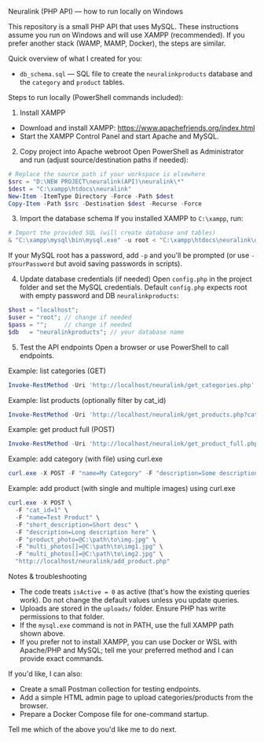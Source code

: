 Neuralink (PHP API) — how to run locally on Windows

This repository is a small PHP API that uses MySQL. These instructions assume you run on Windows and will use XAMPP (recommended). If you prefer another stack (WAMP, MAMP, Docker), the steps are similar.

Quick overview of what I created for you:
- `db_schema.sql` — SQL file to create the `neuralinkproducts` database and the `category` and `product` tables.

Steps to run locally (PowerShell commands included):

1) Install XAMPP
- Download and install XAMPP: https://www.apachefriends.org/index.html
- Start the XAMPP Control Panel and start Apache and MySQL.

2) Copy project into Apache webroot
Open PowerShell as Administrator and run (adjust source/destination paths if needed):

```powershell
# Replace the source path if your workspace is elsewhere
$src = "D:\NEW PROJECT\neuralink(API)\neuralink\*"
$dest = "C:\xampp\htdocs\neuralink"
New-Item -ItemType Directory -Force -Path $dest
Copy-Item -Path $src -Destination $dest -Recurse -Force
```

3) Import the database schema
If you installed XAMPP to `C:\xampp`, run:

```powershell
# Import the provided SQL (will create database and tables)
& "C:\xampp\mysql\bin\mysql.exe" -u root < "C:\xampp\htdocs\neuralink\db_schema.sql"
```

If your MySQL root has a password, add `-p` and you'll be prompted (or use `-pYourPassword` but avoid saving passwords in scripts).

4) Update database credentials (if needed)
Open `config.php` in the project folder and set the MySQL credentials. Default `config.php` expects root with empty password and DB `neuralinkproducts`:

```php
$host = "localhost";
$user = "root"; // change if needed
$pass = "";     // change if needed
$db   = "neuralinkproducts"; // your database name
```

5) Test the API endpoints
Open a browser or use PowerShell to call endpoints.

Example: list categories (GET)
```powershell
Invoke-RestMethod -Uri 'http://localhost/neuralink/get_categories.php' -Method Get | ConvertTo-Json
```

Example: list products (optionally filter by cat_id)
```powershell
Invoke-RestMethod -Uri 'http://localhost/neuralink/get_products.php?cat_id=1' -Method Get | ConvertTo-Json
```

Example: get product full (POST)
```powershell
Invoke-RestMethod -Uri 'http://localhost/neuralink/get_product_full.php' -Method Post -Body @{ id = 1 }
```

Example: add category (with file) using curl.exe
```powershell
curl.exe -X POST -F "name=My Category" -F "description=Some description" -F "photo=@C:\path\to\image.jpg" "http://localhost/neuralink/add_category.php"
```

Example: add product (with single and multiple images) using curl.exe
```powershell
curl.exe -X POST \
  -F "cat_id=1" \
  -F "name=Test Product" \
  -F "short_description=Short desc" \
  -F "description=Long description here" \
  -F "product_photo=@C:\path\to\img.jpg" \
  -F "multi_photos[]=@C:\path\to\img1.jpg" \
  -F "multi_photos[]=@C:\path\to\img2.jpg" \
  "http://localhost/neuralink/add_product.php"
```

Notes & troubleshooting
- The code treats `isActive = 0` as active (that's how the existing queries work). Do not change the default values unless you update queries.
- Uploads are stored in the `uploads/` folder. Ensure PHP has write permissions to that folder.
- If the `mysql.exe` command is not in PATH, use the full XAMPP path shown above.
- If you prefer not to install XAMPP, you can use Docker or WSL with Apache/PHP and MySQL; tell me your preferred method and I can provide exact commands.

If you'd like, I can also:
- Create a small Postman collection for testing endpoints.
- Add a simple HTML admin page to upload categories/products from the browser.
- Prepare a Docker Compose file for one-command startup.

Tell me which of the above you'd like me to do next.